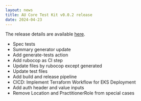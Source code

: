 ```yaml
---
layout: news
title: AU Core Test Kit v0.0.2 release
date: 2024-04-23
---
```



The release details are available [here](https://github.com/hl7au/au-fhir-core-inferno/releases/tag/v0.0.2). 


<!-- break -->

* Spec tests
* Summary generator update
* Add generate-tests action
* Add rubocop as CI step
* Update files by rubocop except generated
* Update test files
* Add build and release pipeline
* CICD: Implement Terraform Workflow for EKS Deployment
* Add auth header and value inputs
* Remove Location and PractitionerRole from special cases


